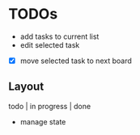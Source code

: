 # TODOs

- add tasks to current list
- edit selected task
- [x] move selected task to next board

## Layout

todo | in progress | done

- manage state
